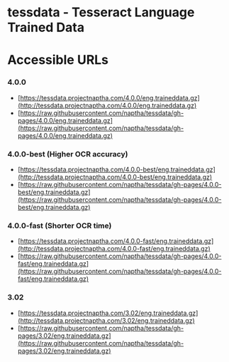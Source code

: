 tessdata - Tesseract Language Trained Data
==========================================

# Accessible URLs

### 4.0.0

- [https://tessdata.projectnaptha.com/4.0.0/eng.traineddata.gz](http://tessdata.projectnaptha.com/4.0.0/eng.traineddata.gz)
- [https://raw.githubusercontent.com/naptha/tessdata/gh-pages/4.0.0/eng.traineddata.gz](https://raw.githubusercontent.com/naptha/tessdata/gh-pages/4.0.0/eng.traineddata.gz)

### 4.0.0-best (Higher OCR accuracy)

- [https://tessdata.projectnaptha.com/4.0.0-best/eng.traineddata.gz](http://tessdata.projectnaptha.com/4.0.0-best/eng.traineddata.gz)
- [https://raw.githubusercontent.com/naptha/tessdata/gh-pages/4.0.0-best/eng.traineddata.gz](https://raw.githubusercontent.com/naptha/tessdata/gh-pages/4.0.0-best/eng.traineddata.gz)

### 4.0.0-fast (Shorter OCR time)

- [https://tessdata.projectnaptha.com/4.0.0-fast/eng.traineddata.gz](http://tessdata.projectnaptha.com/4.0.0-fast/eng.traineddata.gz)
- [https://raw.githubusercontent.com/naptha/tessdata/gh-pages/4.0.0-fast/eng.traineddata.gz](https://raw.githubusercontent.com/naptha/tessdata/gh-pages/4.0.0-fast/eng.traineddata.gz)

### 3.02

- [https://tessdata.projectnaptha.com/3.02/eng.traineddata.gz](http://tessdata.projectnaptha.com/3.02/eng.traineddata.gz)
- [https://raw.githubusercontent.com/naptha/tessdata/gh-pages/3.02/eng.traineddata.gz](https://raw.githubusercontent.com/naptha/tessdata/gh-pages/3.02/eng.traineddata.gz)
